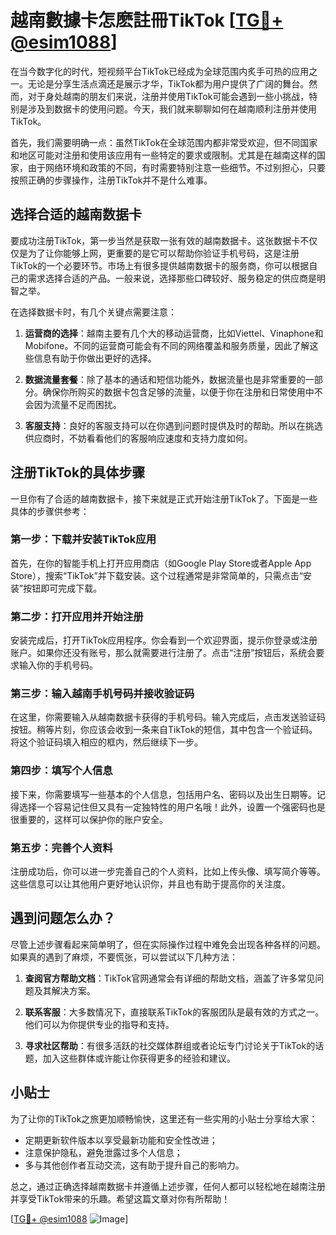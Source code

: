 # 越南數據卡怎麽註冊TikTok [[TG💪+ @esim1088](https://t.me/s/esim1088)]

在当今数字化的时代，短视频平台TikTok已经成为全球范围内炙手可热的应用之一。无论是分享生活点滴还是展示才华，TikTok都为用户提供了广阔的舞台。然而，对于身处越南的朋友们来说，注册并使用TikTok可能会遇到一些小挑战，特别是涉及到数据卡的使用问题。今天，我们就来聊聊如何在越南顺利注册并使用TikTok。

首先，我们需要明确一点：虽然TikTok在全球范围内都非常受欢迎，但不同国家和地区可能对注册和使用该应用有一些特定的要求或限制。尤其是在越南这样的国家，由于网络环境和政策的不同，有时需要特别注意一些细节。不过别担心，只要按照正确的步骤操作，注册TikTok并不是什么难事。

## 选择合适的越南数据卡

要成功注册TikTok，第一步当然是获取一张有效的越南数据卡。这张数据卡不仅仅是为了让你能够上网，更重要的是它可以帮助你验证手机号码，这是注册TikTok的一个必要环节。市场上有很多提供越南数据卡的服务商，你可以根据自己的需求选择合适的产品。一般来说，选择那些口碑较好、服务稳定的供应商是明智之举。

在选择数据卡时，有几个关键点需要注意：

1. **运营商的选择**：越南主要有几个大的移动运营商，比如Viettel、Vinaphone和Mobifone。不同的运营商可能会有不同的网络覆盖和服务质量，因此了解这些信息有助于你做出更好的选择。
   
2. **数据流量套餐**：除了基本的通话和短信功能外，数据流量也是非常重要的一部分。确保你所购买的数据卡包含足够的流量，以便于你在注册和日常使用中不会因为流量不足而困扰。

3. **客服支持**：良好的客服支持可以在你遇到问题时提供及时的帮助。所以在挑选供应商时，不妨看看他们的客服响应速度和支持力度如何。

## 注册TikTok的具体步骤

一旦你有了合适的越南数据卡，接下来就是正式开始注册TikTok了。下面是一些具体的步骤供参考：

### 第一步：下载并安装TikTok应用

首先，在你的智能手机上打开应用商店（如Google Play Store或者Apple App Store），搜索“TikTok”并下载安装。这个过程通常是非常简单的，只需点击“安装”按钮即可完成下载。

### 第二步：打开应用并开始注册

安装完成后，打开TikTok应用程序。你会看到一个欢迎界面，提示你登录或注册账户。如果你还没有账号，那么就需要进行注册了。点击“注册”按钮后，系统会要求输入你的手机号码。

### 第三步：输入越南手机号码并接收验证码

在这里，你需要输入从越南数据卡获得的手机号码。输入完成后，点击发送验证码按钮。稍等片刻，你应该会收到一条来自TikTok的短信，其中包含一个验证码。将这个验证码填入相应的框内，然后继续下一步。

### 第四步：填写个人信息

接下来，你需要填写一些基本的个人信息，包括用户名、密码以及出生日期等。记得选择一个容易记住但又具有一定独特性的用户名哦！此外，设置一个强密码也是很重要的，这样可以保护你的账户安全。

### 第五步：完善个人资料

注册成功后，你可以进一步完善自己的个人资料，比如上传头像、填写简介等等。这些信息可以让其他用户更好地认识你，并且也有助于提高你的关注度。

## 遇到问题怎么办？

尽管上述步骤看起来简单明了，但在实际操作过程中难免会出现各种各样的问题。如果真的遇到了麻烦，不要慌张，可以尝试以下几种方法：

1. **查阅官方帮助文档**：TikTok官网通常会有详细的帮助文档，涵盖了许多常见问题及其解决方案。
   
2. **联系客服**：大多数情况下，直接联系TikTok的客服团队是最有效的方式之一。他们可以为你提供专业的指导和支持。

3. **寻求社区帮助**：有很多活跃的社交媒体群组或者论坛专门讨论关于TikTok的话题，加入这些群体或许能让你获得更多的经验和建议。

## 小贴士

为了让你的TikTok之旅更加顺畅愉快，这里还有一些实用的小贴士分享给大家：

- 定期更新软件版本以享受最新功能和安全性改进；
- 注意保护隐私，避免泄露过多个人信息；
- 多与其他创作者互动交流，这有助于提升自己的影响力。

总之，通过正确选择越南数据卡并遵循上述步骤，任何人都可以轻松地在越南注册并享受TikTok带来的乐趣。希望这篇文章对你有所帮助！

[[TG💪+ @esim1088](https://t.me/s/esim1088) ![Image](https://i.postimg.cc/4NQfJmqS/Snipaste-2025-05-13-00-14-12.png)]